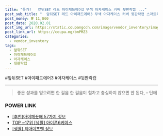 ```yaml
--- 
title: "특가!   앞뒤SET 레드 아이패드에어3 무색 아자케이스 커버 뒷판락캡 ..." 
post_sub_title: "  앞뒤SET 레드 아이패드에어3 무색 아자케이스 커버 뒷판락캡 스마트커버 후면케이스" 
post_money: ₩ 11,800 
post_date: 2020.02.01 
post_img_url: https://static.coupangcdn.com/image/vendor_inventory/images/2017/07/06/10/8/25164aec-8fd6-4fda-8bba-f15aaacd2038.jpg 
post_link_url: https://coupa.ng/bnPMZ3 
categories: 
  - vendor_inventory 
tags: 
  - 앞뒤SET 
  - 아이패드에어3 
  - 아자케이스 
  - 뒷판락캡 
--- 
```

  #앞뒤SET #아이패드에어3 #아자케이스 #뒷판락캡 
<hr> 

> 좋은 성과를 얻으려면 한 걸음 한 걸음이 힘차고 충실하지 않으면 안 된다, – 단테 


### POWER LINK

* <a href="https://blog.naver.com/fasyy4321/221785374212" target="_blank">[추천]아이깨끗해 57가지 정보</a>
* <a href="https://blog.naver.com/an0733/221792374477" target="_blank"> TOP ~17위 [생활] 아이폰6케이스</a>
* <a href="https://blog.naver.com/fasyy4321/221769952803" target="_blank"> [생활] 티아이포맨 정보 </a>
